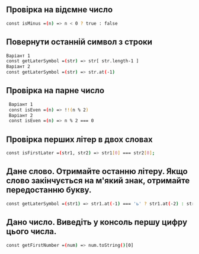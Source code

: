 ## Провірка на відємне число
```sh
const isMinus =(n) => n < 0 ? true : false
```
## Повернути останній символ з строки
```sh
Варіант 1
const getLaterSymbol =(str) => str[ str.length-1 ]
Варіант 2
const getLaterSymbol =(str) => str.at(-1)
```

## Провірка на парне число
```sh
 Варіант 1
 const isEven =(n) => !!(n % 2)
 Варіант 2
 const isEven =(n) => n % 2 === 0
```
## Провірка перших літер в двох словах
```sh
const isFirstLater =(str1, str2) => str1[0] === str2[0];
```

## Дане слово. Отримайте останню літеру. Якщо слово закінчується на м'який знак, отримайте передостанню букву.
```sh
const getLaterSymbol =(str1) => str1.at(-1) === 'ь' ? str1.at(-2) : str1.at(-1)
```

## Дано число. Виведіть у консоль першу цифру цього числа.
```sh
const getFirstNumber =(num) => num.toString()[0]
```
